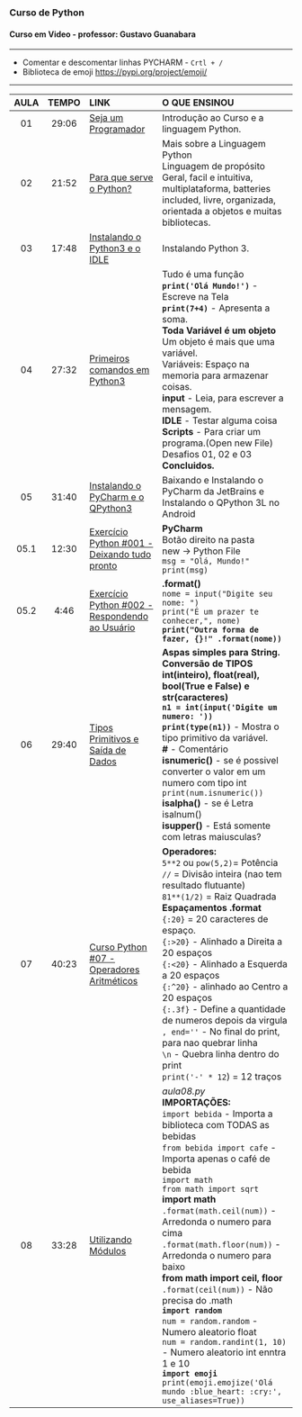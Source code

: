 ### Curso de Python 
#### Curso em Video - professor: Gustavo Guanabara
---
* Comentar e descomentar linhas PYCHARM - `Crtl + /`
* Biblioteca de emoji https://pypi.org/project/emoji/

---
AULA | TEMPO | LINK | O QUE ENSINOU
:---:|:---:|:---|:---
01 | 29:06 | [Seja um Programador](https://www.youtube.com/watch?v=S9uPNppGsGo&list=PLvE-ZAFRgX8hnECDn1v9HNTI71veL3oW0&index=2) | Introdução ao Curso e a linguagem Python.
02 | 21:52 | [Para que serve o Python?](https://www.youtube.com/watch?v=Mp0vhMDI7fA&list=PLvE-ZAFRgX8hnECDn1v9HNTI71veL3oW0&index=3) | Mais sobre a Linguagem Python <br> Linguagem de propósito Geral, facil e intuitiva, multiplataforma, batteries included, livre, organizada, orientada a objetos e muitas bibliotecas.
03 | 17:48 | [Instalando o Python3 e o IDLE](https://www.youtube.com/watch?v=VuKvR1J2LQE&list=PLvE-ZAFRgX8hnECDn1v9HNTI71veL3oW0&index=4) | Instalando Python 3.
04 | 27:32 | [Primeiros comandos em Python3](https://www.youtube.com/watch?v=31llNGKWDdo) | Tudo é uma função <br> **`print('Olá Mundo!')`** - Escreve na Tela <br> **`print(7+4)`** - Apresenta a soma. <br> **Toda Variável é um objeto** <br> Um objeto é mais que uma variável. <br> Variáveis: Espaço na memoria para armazenar coisas. <br> **input** - Leia, para escrever a mensagem. <br> **IDLE** - Testar alguma coisa <br> **Scripts** - Para criar um programa.(Open new File) <br> Desafios 01, 02 e 03 **Concluidos.**
05 | 31:40 | [Instalando o PyCharm e o QPython3](https://www.youtube.com/watch?v=ElRd0cbXIv4) | Baixando e Instalando o PyCharm da JetBrains e Instalando o QPython 3L no Android
05.1 | 12:30 | [Exercício Python #001 - Deixando tudo pronto](https://www.youtube.com/watch?v=nIHq1MtJaKs) | **PyCharm** <br> Botão direito na pasta <br> new -> Python File <br> `msg = "Olá, Mundo!"`<br> `print(msg)`
05.2 | 4:46 | [Exercício Python #002 - Respondendo ao Usuário](https://www.youtube.com/watch?v=FNqdV5Zb_5Q) | **.format()** <br> `nome = input("Digite seu nome: ")` <br> `print("É um prazer te conhecer,", nome)` <br> **`print("Outra forma de fazer, {}!" .format(nome))`**
06 | 29:40 | [Tipos Primitivos e Saída de Dados](https://www.youtube.com/watch?v=hdDHg1p3YVc) | **Aspas simples para String.** <br> **Conversão de TIPOS** <br> **int(inteiro), float(real), bool(True e False) e str(caracteres)** <br>**`n1 = int(input('Digite um numero: '))`** <br> **`print(type(n1))`** - Mostra o tipo primitivo da variável. <br> **#** - Comentário <br> **isnumeric()** - se é possivel converter o valor em um numero com tipo int<br> `print(num.isnumeric())` <br> **isalpha()** - se é Letra <br> isalnum() <br> **isupper()** - Está somente com letras maiusculas?
07 | 40:23 | [Curso Python #07 - Operadores Aritméticos](https://www.youtube.com/watch?v=Vw6gLypRKmY&list=PLHz_AreHm4dlKP6QQCekuIPky1CiwmdI6&index=12) | **Operadores:** <br> `5**2` ou `pow(5,2)`= Potência <br> `//` = Divisão inteira (nao tem resultado flutuante) <br> `81**(1/2)` = Raiz Quadrada <br> **Espaçamentos .format** <br> `{:20}` = 20 caracteres de espaço. <br> `{:>20}` - Alinhado a Direita a 20 espaços <br> `{:<20}` - Alinhado a Esquerda a 20 espaços <br> `{:^20}` - alinhado ao Centro a 20 espaços <br> `{:.3f}` - Define a quantidade de numeros depois da virgula <br> `, end=''` - No final do print, para nao quebrar linha  <br> `\n` - Quebra linha dentro do print <br> `print('-' * 12`) = 12 traços
08 | 33:28 | [Utilizando Módulos](https://www.youtube.com/watch?v=oOUyhGNib2Q&list=PLHz_AreHm4dlKP6QQCekuIPky1CiwmdI6&index=24) | _aula08.py_ <br> **IMPORTAÇÕES:** <br> `import bebida` - Importa a biblioteca com TODAS as bebidas <br> `from bebida import cafe` - Importa apenas o café de bebida <br> `import math` <br> `from math import sqrt` <br> **import math** <br> `.format(math.ceil(num))` - Arredonda o numero para cima <br> `.format(math.floor(num))` - Arredonda o numero para baixo <br> **from math import ceil, floor** <br> `.format(ceil(num))` - Não precisa do .math <br> **`import random`** <br> `num = random.random` - Numero aleatorio float <br> `num = random.randint(1, 10)` - Numero aleatorio int enntra 1 e 10 <br> **`import emoji`** <br> `print(emoji.emojize('Olá mundo :blue_heart: :cry:', use_aliases=True))`
